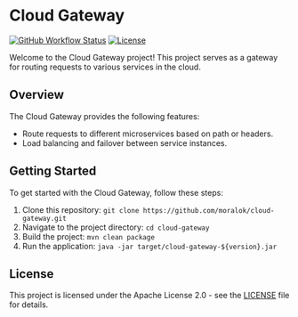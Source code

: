# Cloud Gateway

[![GitHub Workflow Status](https://img.shields.io/github/actions/workflow/status/moralok/cloud-gateway/docker.yml?branch=main)](https://github.com/moralok/cloud-gateway/actions)
[![License](https://img.shields.io/badge/license-Apache%202.0-blue.svg)](https://opensource.org/licenses/Apache-2.0)

Welcome to the Cloud Gateway project! This project serves as a gateway for routing requests to various services in the cloud.

## Overview

The Cloud Gateway provides the following features:
- Route requests to different microservices based on path or headers.
- Load balancing and failover between service instances.

## Getting Started

To get started with the Cloud Gateway, follow these steps:

1. Clone this repository: `git clone https://github.com/moralok/cloud-gateway.git`
2. Navigate to the project directory: `cd cloud-gateway`
3. Build the project: `mvn clean package`
4. Run the application: `java -jar target/cloud-gateway-${version}.jar`

## License

This project is licensed under the Apache License 2.0 - see the [LICENSE](LICENSE) file for details.
